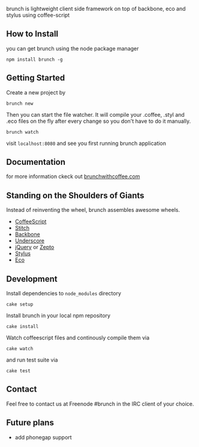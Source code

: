 brunch is lightweight client side framework on top of backbone, eco and stylus using coffee-script

## How to Install

you can get brunch using the node package manager

    npm install brunch -g

## Getting Started

Create a new project by

    brunch new

Then you can start the file watcher. It will compile your .coffee, .styl and .eco files on the fly after every change so you don't have to do it manually.

    brunch watch

visit `localhost:8080` and see you first running brunch application

## Documentation

for more information ckeck out [brunchwithcoffee.com](http://brunchwithcoffee.com)

## Standing on the Shoulders of Giants

Instead of reinventing the wheel, brunch assembles awesome wheels.

* [CoffeeScript](http://jashkenas.github.com/coffee-script/)
* [Stitch](https://github.com/sstephenson/stitch)
* [Backbone](http://documentcloud.github.com/backbone/)
* [Underscore](http://documentcloud.github.com/underscore/)
* [jQuery](http://jquery.com/) or [Zepto](http://zeptojs.com/)
* [Stylus](https://github.com/LearnBoost/stylus)
* [Eco](https://github.com/sstephenson/eco)

## Development

Install dependencies to `node_modules` directory

    cake setup

Install brunch in your local npm repository

    cake install

Watch coffeescript files and continously compile them via

    cake watch

and run test suite via

    cake test

## Contact

Feel free to contact us at Freenode #brunch in the IRC client of your choice.

## Future plans

* add phonegap support

